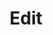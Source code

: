 ---
id: hiring-page-edit
title: Edit
sidebar_label: Edit
sidebar_position: 5
last_update:
  date: 11/08/2025
  author: Ijaan Yudana
---